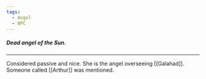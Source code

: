 ```yaml
---
tags:
  - Angel
  - NPC
---
```

##### Dead angel of the Sun.
---

Considered passive and nice. She is the angel overseeing [[Galahad]].
Someone called [[Arthur]] was mentioned.